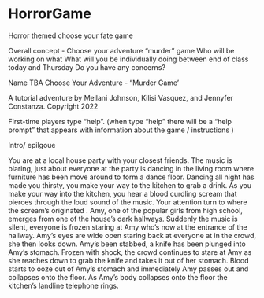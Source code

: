 # HorrorGame
Horror themed choose your fate game


Overall concept - Choose your adventure “murder” game
Who will be working on what
What will you be individually doing between end of class today and Thursday
Do you have any concerns?


Name TBA Choose Your Adventure - “Murder Game’

A tutorial adventure by Mellani Johnson, Kilisi Vasquez, and Jennyfer Constanza. Copyright 2022

First-time players type “help”. (when type “help” there will be a “help prompt” that appears with information about the game / instructions )


Intro/ epilgoue 

You are at a local house party with your closest friends. The music is blaring, just about everyone at the party is dancing in the living room where furniture has been move around to form a dance floor. Dancing all night has made you thirsty, you make your way to the kitchen to grab a drink. As you make your way into the kitchen, you hear a blood curdling scream that pierces through the loud sound of the music. Your attention turn to where the scream’s originated . Amy, one of the popular girls from high school, emerges from one of the house’s dark hallways. Suddenly the music is silent, everyone is frozen staring at Amy who’s now at the entrance of the hallway. Amy’s eyes are wide open staring back at everyone at in the crowd, she then looks down. Amy’s been stabbed, a knife has been plunged into Amy’s stomach. Frozen with shock, the crowd continues to stare at Amy as she reaches down to grab the knife and takes it out of her stomach. Blood starts to ooze out of Amy’s stomach and immediately Amy passes out and collapses onto the floor. As Amy’s body collapses onto the floor the kitchen’s landline telephone rings. 
